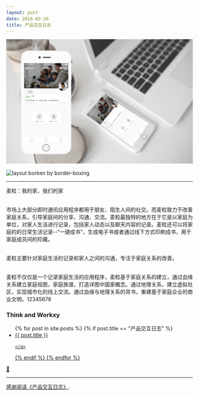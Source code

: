 ```yaml
---
layout: post
date: 2016-02-26
title: 产品交互日志
---
```


![layout borken by border-boxing](/images/23.png)

![layout borken by border-boxing](/images/33.png)

---

 <mark1>麦粒：我的家，我们的家</mark1>

<br>市场上大部分即时通讯应用程序都用于朋友、陌生人间的社交。而麦粒致力于改善家庭关系，引导家庭间的分享、沟通、交流。麦粒最独特的地方在于它是以家庭为单位，对家人生活进行记录，包括家人动态以及聊天内容的记录。麦粒还可以将家庭的的日常生活记录--“一键成书”，生成电子书或者通过线下方式印刷成书，用于家庭成员间的珍藏。

<br>麦粒主要针对家庭生活的记录和家人之间的沟通，专注于家庭关系的改善。

<br>麦粒不仅仅是一个记录家庭生活的应用程序，麦粒基于家庭关系的建立，通过血缘关系建立家庭视图，家庭族谱，打造详图中国家概念。通过地理关系，建立虚拟社区，实现城市化的线上交流。通过血缘与地理关系的背书，重建基于家庭企业的商业文明。12345678

<h3 class="title-pictures">Think and Workxy</h3>
<div class="photos">
<ul class="list" data-pjax>
{% for post in site.posts %}
{% if post.title == "产品交互日志" %}
  <li>
    <a href="{{ post.url }}">
      {{ post.title }}
     
    </a>
  </li>
  {% endif %}
  {% endfor %}
</ul>



:tada:

---

[感谢阅读《产品交互日志》]().